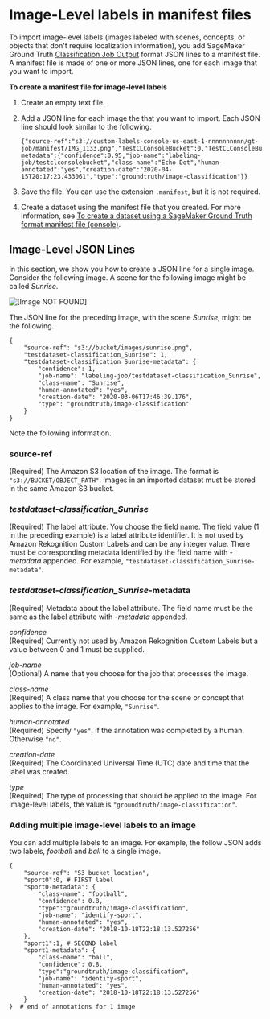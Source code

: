# Image\-Level labels in manifest files<a name="md-create-manifest-file-classification"></a>

To import image\-level labels \(images labeled with scenes, concepts, or objects that don't require localization information\), you add SageMaker Ground Truth [Classification Job Output](https://docs.aws.amazon.com/sagemaker/latest/dg/sms-data-output.html#sms-output-class) format JSON lines to a manifest file\. A manifest file is made of one or more JSON lines, one for each image that you want to import\. 

**To create a manifest file for image\-level labels**

1. Create an empty text file\.

1. Add a JSON line for each image the that you want to import\. Each JSON line should look similar to the following\.

   ```
   {"source-ref":"s3://custom-labels-console-us-east-1-nnnnnnnnnn/gt-job/manifest/IMG_1133.png","TestCLConsoleBucket":0,"TestCLConsoleBucket-metadata":{"confidence":0.95,"job-name":"labeling-job/testclconsolebucket","class-name":"Echo Dot","human-annotated":"yes","creation-date":"2020-04-15T20:17:23.433061","type":"groundtruth/image-classification"}}
   ```

1. Save the file\. You can use the extension `.manifest`, but it is not required\. 

1. Create a dataset using the manifest file that you created\. For more information, see [To create a dataset using a SageMaker Ground Truth format manifest file \(console\)](md-create-manifest-file.md#create-dataset-procedure-manifest-file)\. 

 

## Image\-Level JSON Lines<a name="md-manifest-classification-json"></a>

In this section, we show you how to create a JSON line for a single image\. Consider the following image\. A scene for the following image might be called *Sunrise*\.

![\[Image NOT FOUND\]](http://docs.aws.amazon.com/rekognition/latest/customlabels-dg/images/sunrise.png)

The JSON line for the preceding image, with the scene *Sunrise*, might be the following\. 

```
{
    "source-ref": "s3://bucket/images/sunrise.png",
    "testdataset-classification_Sunrise": 1,
    "testdataset-classification_Sunrise-metadata": {
        "confidence": 1,
        "job-name": "labeling-job/testdataset-classification_Sunrise",
        "class-name": "Sunrise",
        "human-annotated": "yes",
        "creation-date": "2020-03-06T17:46:39.176",
        "type": "groundtruth/image-classification"
    }
}
```

Note the following information\.

### source\-ref<a name="w51aac32c12c31c29b9c13"></a>

\(Required\) The Amazon S3 location of the image\. The format is `"s3://BUCKET/OBJECT_PATH"`\. Images in an imported dataset must be stored in the same Amazon S3 bucket\. 

### *testdataset\-classification\_Sunrise*<a name="w51aac32c12c31c29b9c15"></a>

\(Required\) The label attribute\. You choose the field name\.  The field value \(1 in the preceding example\) is a label attribute identifier\. It is not used by Amazon Rekognition Custom Labels and can be any integer value\. There must be corresponding metadata identified by the field name with *\-metadata* appended\. For example, `"testdataset-classification_Sunrise-metadata"`\. 

### *testdataset\-classification\_Sunrise*\-metadata<a name="w51aac32c12c31c29b9c17"></a>

\(Required\) Metadata about the label attribute\. The field name must be the same as the label attribute with *\-metadata* appended\. 

*confidence*  
\(Required\) Currently not used by Amazon Rekognition Custom Labels but a value between 0 and 1 must be supplied\. 

*job\-name*  
\(Optional\) A name that you choose for the job that processes the image\. 

*class\-name*  
\(Required\) A class name that you choose for the scene or concept that applies to the image\. For example, `"Sunrise"`\. 

*human\-annotated*  
\(Required\) Specify `"yes"`, if the annotation was completed by a human\. Otherwise `"no"`\. 

*creation\-date*   
\(Required\) The Coordinated Universal Time \(UTC\) date and time that the label was created\. 

*type*  
\(Required\) The type of processing that should be applied to the image\. For image\-level labels, the value is `"groundtruth/image-classification"`\. 

### Adding multiple image\-level labels to an image<a name="md-dataset-purpose-classification-multiple-labels"></a>

You can add multiple labels to an image\. For example, the follow JSON adds two labels, *football* and *ball* to a single image\. 

```
{
    "source-ref": "S3 bucket location", 
    "sport0":0, # FIRST label
    "sport0-metadata": { 
        "class-name": "football", 
        "confidence": 0.8, 
        "type":"groundtruth/image-classification", 
        "job-name": "identify-sport", 
        "human-annotated": "yes", 
        "creation-date": "2018-10-18T22:18:13.527256" 
    },
    "sport1":1, # SECOND label
    "sport1-metadata": { 
        "class-name": "ball", 
        "confidence": 0.8, 
        "type":"groundtruth/image-classification", 
        "job-name": "identify-sport", 
        "human-annotated": "yes", 
        "creation-date": "2018-10-18T22:18:13.527256" 
    }
}  # end of annotations for 1 image
```